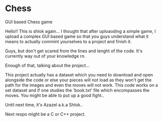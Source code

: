 # Chess
GUI based Chess game 

Hello!!
This is shlok again... I thought that after uploaoding a simple game, I upload a complex GUI based game so that you guys understand what it means to actually commint yourselves to a project and finish it.

Guys, but don't get scared from the lines and lenght of the code. It's currently way out of your knowledge rn.

Enough of that, talking about the project...

This project actually has a dataset which you need to download and open alongside the code or else your pieces will not load as they won't get the path for the images and even the moves will not work.
This code works on a set dataset and if one studies the 'book.txt' file which encompasses the moves. You might be able to put up a good fight..

Until next time, it's Azazel a.k.a Shlok..


Next respo might be a C or C++ project.
